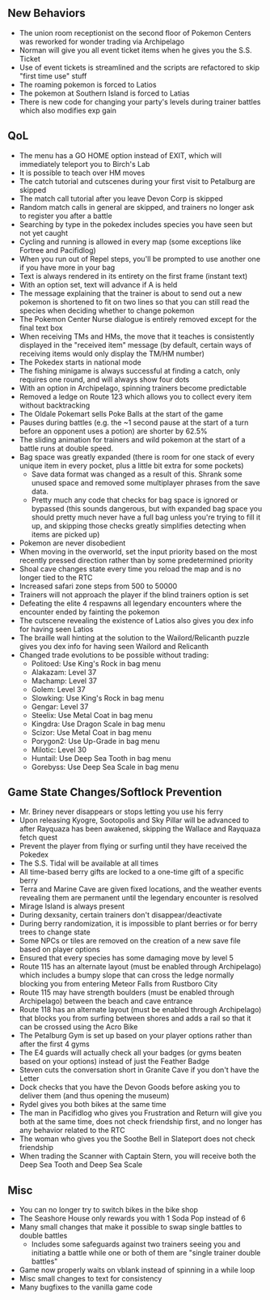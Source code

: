 ## New Behaviors

- The union room receptionist on the second floor of Pokemon Centers was reworked for wonder trading via Archipelago
- Norman will give you all event ticket items when he gives you the S.S. Ticket
- Use of event tickets is streamlined and the scripts are refactored to skip "first time use" stuff
- The roaming pokemon is forced to Latios
- The pokemon at Southern Island is forced to Latias
- There is new code for changing your party's levels during trainer battles which also modifies exp gain

## QoL

- The menu has a GO HOME option instead of EXIT, which will immediately teleport you to Birch's Lab
- It is possible to teach over HM moves
- The catch tutorial and cutscenes during your first visit to Petalburg are skipped
- The match call tutorial after you leave Devon Corp is skipped
- Random match calls in general are skipped, and trainers no longer ask to register you after a battle
- Searching by type in the pokedex includes species you have seen but not yet caught
- Cycling and running is allowed in every map (some exceptions like Fortree and Pacifidlog)
- When you run out of Repel steps, you'll be prompted to use another one if you have more in your bag
- Text is always rendered in its entirety on the first frame (instant text)
- With an option set, text will advance if A is held
- The message explaining that the trainer is about to send out a new pokemon is shortened to fit on two lines so that
you can still read the species when deciding whether to change pokemon
- The Pokemon Center Nurse dialogue is entirely removed except for the final text box
- When receiving TMs and HMs, the move that it teaches is consistently displayed in the "received item" message (by
default, certain ways of receiving items would only display the TM/HM number)
- The Pokedex starts in national mode
- The fishing minigame is always successful at finding a catch, only requires one round, and will always show four dots
- With an option in Archipelago, spinning trainers become predictable
- Removed a ledge on Route 123 which allows you to collect every item without backtracking
- The Oldale Pokemart sells Poke Balls at the start of the game
- Pauses during battles (e.g. the ~1 second pause at the start of a turn before an opponent uses a potion) are shorter
by 62.5%
- The sliding animation for trainers and wild pokemon at the start of a battle runs at double speed.
- Bag space was greatly expanded (there is room for one stack of every unique item in every pocket, plus a little bit
extra for some pockets)
  - Save data format was changed as a result of this. Shrank some unused space and removed some multiplayer phrases from
  the save data.
  - Pretty much any code that checks for bag space is ignored or bypassed (this sounds dangerous, but with expanded bag
  space you should pretty much never have a full bag unless you're trying to fill it up, and skipping those checks
  greatly simplifies detecting when items are picked up)
- Pokemon are never disobedient
- When moving in the overworld, set the input priority based on the most recently pressed direction rather than by some
predetermined priority
- Shoal cave changes state every time you reload the map and is no longer tied to the RTC
- Increased safari zone steps from 500 to 50000
- Trainers will not approach the player if the blind trainers option is set
- Defeating the elite 4 respawns all legendary encounters where the encounter ended by fainting the pokemon
- The cutscene revealing the existence of Latios also gives you dex info for having seen Latios
- The braille wall hinting at the solution to the Wailord/Relicanth puzzle gives you dex info for having seen Wailord
and Relicanth
- Changed trade evolutions to be possible without trading:
  - Politoed: Use King's Rock in bag menu
  - Alakazam: Level 37
  - Machamp: Level 37
  - Golem: Level 37
  - Slowking: Use King's Rock in bag menu
  - Gengar: Level 37
  - Steelix: Use Metal Coat in bag menu
  - Kingdra: Use Dragon Scale in bag menu
  - Scizor: Use Metal Coat in bag menu
  - Porygon2: Use Up-Grade in bag menu
  - Milotic: Level 30
  - Huntail: Use Deep Sea Tooth in bag menu
  - Gorebyss: Use Deep Sea Scale in bag menu

## Game State Changes/Softlock Prevention

- Mr. Briney never disappears or stops letting you use his ferry
- Upon releasing Kyogre, Sootopolis and Sky Pillar will be advanced to after Rayquaza has been awakened, skipping the
Wallace and Rayquaza fetch quest
- Prevent the player from flying or surfing until they have received the Pokedex
- The S.S. Tidal will be available at all times
- All time-based berry gifts are locked to a one-time gift of a specific berry
- Terra and Marine Cave are given fixed locations, and the weather events revealing them are permanent until the
legendary encounter is resolved
- Mirage Island is always present
- During dexsanity, certain trainers don't disappear/deactivate
- During berry randomization, it is impossible to plant berries or for berry trees to change state
- Some NPCs or tiles are removed on the creation of a new save file based on player options
- Ensured that every species has some damaging move by level 5
- Route 115 has an alternate layout (must be enabled through Archipelago) which includes a bumpy slope that can cross
the ledge normally blocking you from entering Meteor Falls from Rustboro City
- Route 115 may have strength boulders (must be enabled through Archipelago) between the beach and cave entrance
- Route 118 has an alternate layout (must be enabled through Archipelago) that blocks you from surfing between shores
and adds a rail so that it can be crossed using the Acro Bike
- The Petalburg Gym is set up based on your player options rather than after the first 4 gyms
- The E4 guards will actually check all your badges (or gyms beaten based on your options) instead of just the Feather
Badge
- Steven cuts the conversation short in Granite Cave if you don't have the Letter
- Dock checks that you have the Devon Goods before asking you to deliver them (and thus opening the museum)
- Rydel gives you both bikes at the same time
- The man in Pacifidlog who gives you Frustration and Return will give you both at the same time, does not check
friendship first, and no longer has any behavior related to the RTC
- The woman who gives you the Soothe Bell in Slateport does not check friendship
- When trading the Scanner with Captain Stern, you will receive both the Deep Sea Tooth and Deep Sea Scale

## Misc

- You can no longer try to switch bikes in the bike shop
- The Seashore House only rewards you with 1 Soda Pop instead of 6
- Many small changes that make it possible to swap single battles to double battles
  - Includes some safeguards against two trainers seeing you and initiating a battle while one or both of them are
  "single trainer double battles"
- Game now properly waits on vblank instead of spinning in a while loop
- Misc small changes to text for consistency
- Many bugfixes to the vanilla game code
